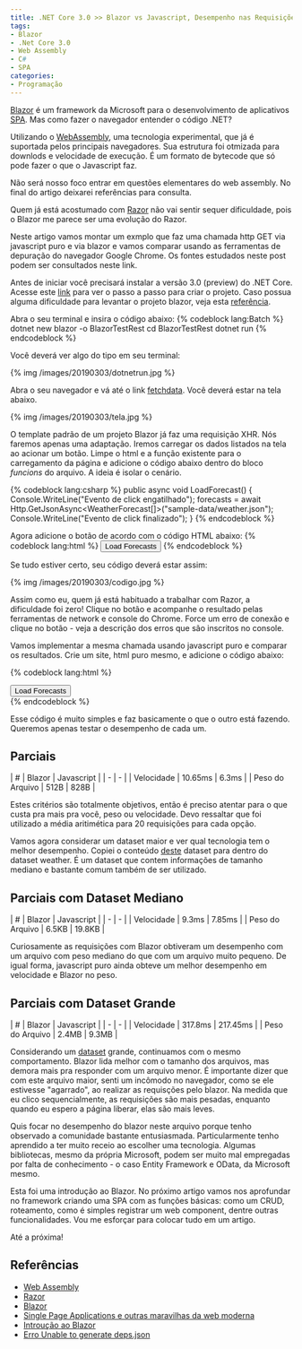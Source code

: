 ```yaml
---
title: .NET Core 3.0 >> Blazor vs Javascript, Desempenho nas Requisições XHR
tags:
- Blazor
- .Net Core 3.0
- Web Assembly
- C#
- SPA
categories: 
- Programação
---
```


[Blazor](https://blazor.net/) é um framework da Microsoft para o desenvolvimento de aplicativos [SPA](https://imasters.com.br/desenvolvimento/single-page-applications-e-outras-maravilhas-da-web-moderna). Mas como fazer o navegador entender o código .NET?

Utilizando o [WebAssembly](https://webassembly.org/), uma tecnologia experimental, que já é suportada pelos principais navegadores. Sua estrutura foi otmizada para downlods e velocidade de execução. É um formato de bytecode que só pode fazer o que o Javascript faz.

Não será nosso foco entrar em questões elementares do web assembly. No final do artigo deixarei referências para consulta.

Quem já está acostumado com [Razor](https://docs.microsoft.com/pt-br/aspnet/core/razor-pages/?view=aspnetcore-2.2&tabs=visual-studio) não vai sentir sequer dificuldade, pois o Blazor me parece ser uma evolução do Razor.

Neste artigo vamos montar um exmplo que faz uma chamada http GET via javascript puro e via blazor e vamos comparar usando as ferramentas de depuração do navegador Google Chrome. Os fontes estudados neste post podem ser consultados neste link.

Antes de iniciar você precisará instalar a versão 3.0 (preview) do .NET Core. Acesse este [link](https://docs.microsoft.com/pt-br/aspnet/core/client-side/spa/blazor/get-started?view=aspnetcore-3.0&tabs=netcore-cli&viewFallbackFrom=aspnetcore-2.1) para ver o passo a passo para criar o projeto. Caso possua alguma dificuldade para levantar o projeto blazor, veja esta [referência](https://github.com/dotnet/sdk/issues/2948).

Abra o seu terminal e insira o código abaixo:
{% codeblock lang:Batch %}
dotnet new blazor -o BlazorTestRest
cd BlazorTestRest
dotnet run
{% endcodeblock %}

Você deverá ver algo do tipo em seu terminal:

{% img /images/20190303/dotnetrun.jpg %}

Abra o seu navegador e vá até o link [fetchdata](http://localhost:5000/fetchdata). Você deverá estar na tela abaixo.

{% img /images/20190303/tela.jpg %}

O template padrão de um projeto Blazor já faz uma requisição XHR. Nós faremos apenas uma adaptação. Iremos carregar os dados listados na tela ao acionar um botão. Limpe o html e a função existente para o carregamento da página e adicione o código abaixo dentro do bloco <i>funcions</i> do arquivo. A ideia é isolar o cenário.

{% codeblock lang:csharp %}
public async void LoadForecast() 
{
    Console.WriteLine("Evento de click engatilhado");
    forecasts = await Http.GetJsonAsync<WeatherForecast[]>("sample-data/weather.json");
    Console.WriteLine("Evento de click finalizado");
}
{% endcodeblock %}

Agora adicione o botão de acordo com o código HTML abaixo:
{% codeblock lang:html %}
<button onclick="@LoadForecast">Load Forecasts</button>
{% endcodeblock %}

Se tudo estiver certo, seu código deverá estar assim:

{% img /images/20190303/codigo.jpg %}

Assim como eu, quem já está habituado a trabalhar com Razor, a dificuldade foi zero! Clique no botão e acompanhe o resultado pelas ferramentas de network e console do Chrome. Force um erro de conexão e clique no botão - veja a descrição dos erros que são inscritos no console.

Vamos implementar a mesma chamada usando javascript puro e comparar os resultados. Crie um site, html puro mesmo, e adicione o código abaixo:

{% codeblock lang:html %}
<div id="appTeste">
	<button onclick="getForecasts()">Load Forecasts</button>
</div>
<script>
	getForecasts = function() {
		console.log('Iniciado');
		fetch("http://localhost/TesteGet/weather.json")
			.then(function(result) { 
				result.text()
					.then(function(x) { 
                        var forecasts = JSON.parse(x);
                        console.log('Terminado'); 
                    });
			});
	}
</script>
{% endcodeblock %}

Esse código é muito simples e faz basicamente o que o outro está fazendo. Queremos apenas testar o desempenho de cada um.

## Parciais
| # | Blazor | Javascript |
| - | - |
| Velocidade | 10.65ms | 6.3ms |
| Peso do Arquivo | 512B | 828B |

Estes critérios são totalmente objetivos, então é preciso atentar para o que custa pra mais pra você, peso ou velocidade. Devo ressaltar que foi utilizado a média aritimética para 20 requisições para cada opção.

Vamos agora considerar um dataset maior e ver qual tecnologia tem o melhor desempenho. Copiei o conteúdo [deste](https://blockchain.info/unconfirmed-transactions?format=json) dataset para dentro do dataset weather. É um dataset que contem informações de tamanho mediano e bastante comum também de ser utilizado.

## Parciais com Dataset Mediano
| # | Blazor | Javascript |
| - | - |
| Velocidade | 9.3ms | 7.85ms |
| Peso do Arquivo | 6.5KB | 19.8KB |

Curiosamente as requisições com Blazor obtiveram um desempenho com um arquivo com peso mediano do que com um arquivo muito pequeno. De igual forma, javascript puro ainda obteve um melhor desempenho em velocidade e Blazor no peso.

## Parciais com Dataset Grande
| # | Blazor | Javascript |
| - | - |
| Velocidade | 317.8ms | 217.45ms |
| Peso do Arquivo | 2.4MB | 9.3MB |

Considerando um [dataset](http://www.vizgr.org/historical-events/search.php?format=json&begin_date=-3000000&end_date=20151231&lang=en) grande, continuamos com o mesmo comportamento. Blazor lida melhor com o tamanho dos arquivos, mas demora mais pra responder com um arquivo menor. É importante dizer que com este arquivo maior, senti um incômodo no navegador, como se ele estivesse "agarrado", ao realizar as requisções pelo blazor. Na medida que eu clico sequencialmente, as requisições são mais pesadas, enquanto quando eu espero a página liberar, elas são mais leves.

Quis focar no desempenho do blazor neste arquivo porque tenho observado a comunidade bastante entusiasmada. Particularmente tenho aprendido a ter muito receio ao escolher uma tecnologia. Algumas bibliotecas, mesmo da própria Microsoft, podem ser muito mal empregadas por falta de conhecimento - o caso Entity Framework e OData, da Microsoft mesmo.

Esta foi uma introdução ao Blazor. No próximo artigo vamos nos aprofundar no framework criando uma SPA com as funções básicas: como um CRUD, roteamento, como é simples registrar um web component, dentre outras funcionalidades. Vou me esforçar para colocar tudo em um artigo. 

Até a próxima!

## Referências
- [Web Assembly](https://webassembly.org/)
- [Razor](https://docs.microsoft.com/pt-br/aspnet/core/razor-pages/?view=aspnetcore-2.2&tabs=visual-studio)
- [Blazor](http://learn-blazor.com)
- [Single Page Applications e outras maravilhas da web moderna](https://imasters.com.br/desenvolvimento/single-page-applications-e-outras-maravilhas-da-web-moderna)
- [Introução ao Blazor](https://docs.microsoft.com/pt-br/aspnet/core/client-side/spa/blazor/get-started?view=aspnetcore-3.0&tabs=netcore-cli&viewFallbackFrom=aspnetcore-2.1)
- [Erro Unable to generate deps.json](https://github.com/dotnet/sdk/issues/2948)
